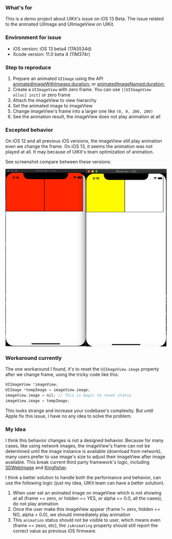 ### What's for

This is a demo project about UIKit's issue on iOS 13 Beta. The issue related to the animated UIImage and UIImageView on UIKit.

### Environment for issue

+ iOS version: iOS 13 beta4 (17A5534d)
+ Xcode version: 11.0 beta 4 (11M374r)

### Step to reproduce

1. Prepare an animated `UIImage` using the API [animatedImageWithImages:duration:](https://developer.apple.com/documentation/uikit/uiimage/1624149-animatedimagewithimages?language=objc) or [animatedImageNamed:duration:](https://developer.apple.com/documentation/uikit/uiimage/1624094-animatedimagenamed?language=objc)
2. Create a `UIImageView` with zero frame. You can use `[[UIImageView alloc] init]` or zero frame
3. Attach the imageView to view hierarchy
4. Set the animated image to imageView
5. Change imageView's frame into a larger one like `(0, 0, 200, 200)`
6. See the animation result, the imageView does not play animation at all

### Excepted behavior

On iOS 12 and all previous iOS versions, the imageView still play animation even we change the frame.
On iOS 13, it seems the animation was not played at all. It may because of UIKit's team optimization of animation.

See screenshot compare between these versions:

![](screenshot.png)

### Workaround currently

The one workaround I found, it's to reset the `UIImageView.image` property after we change frame, using the tricky code like this:

```objective-c
UIImageView *imageView;
UIImage *tempImage = imageView.image;
imageView.image = nil; // This is magic to reset status
imageView.image = tempImage;
```

This looks strange and increase your codebase's complexity. But until Apple fix this issue, I have no any idea to solve the problem.

### My Idea

I think this behavior changes is not a designed behavior. Because for many cases, like using network images, the imageView's frame can not be determined until the image instance is available (download from network), many users prefer to use image's size to adjust their imageView after image available. This break current third party framework's logic, including [SDWebImage](https://github.com/SDWebImage/SDWebImage) and [Kingfisher](https://github.com/onevcat/Kingfisher).

I think a better solution to handle both the performance and behavior, can use the following logic (just my idea, UIKit team can have a better solution).

1. When user set an animated image on imageView which is not showing at all (frame == zero, or hidden == YES, or alpha == 0.0, all the cases), do not play animation
2. Once the user make this imageView appear (frame != zero, hidden == NO, alpha > 0.0), we should immediately play animation
3. This `animation` status should not be visible to user, which means even (frame == zeoo, etc), the `isAnimating` property should still report the correct value as previous iOS firmware.

